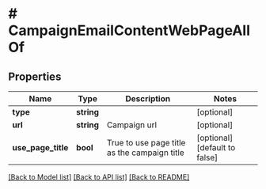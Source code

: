 # # CampaignEmailContentWebPageAllOf

## Properties

Name | Type | Description | Notes
------------ | ------------- | ------------- | -------------
**type** | **string** |  | [optional]
**url** | **string** | Campaign url | [optional]
**use_page_title** | **bool** | True to use page title as the campaign title | [optional] [default to false]

[[Back to Model list]](../../README.md#models) [[Back to API list]](../../README.md#endpoints) [[Back to README]](../../README.md)
